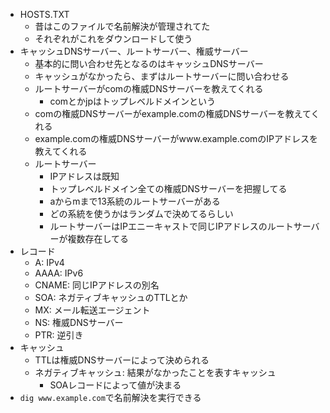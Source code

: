 - HOSTS.TXT
  - 昔はこのファイルで名前解決が管理されてた
  - それぞれがこれをダウンロードして使う
- キャッシュDNSサーバー、ルートサーバー、権威サーバー
  - 基本的に問い合わせ先となるのはキャッシュDNSサーバー
  - キャッシュがなかったら、まずはルートサーバーに問い合わせる
  - ルートサーバーがcomの権威DNSサーバーを教えてくれる
    - comとかjpはトップレベルドメインという
  - comの権威DNSサーバーがexample.comの権威DNSサーバーを教えてくれる
  - example.comの権威DNSサーバーがwww.example.comのIPアドレスを教えてくれる
  - ルートサーバー
    - IPアドレスは既知
    - トップレベルドメイン全ての権威DNSサーバーを把握してる
    - aからmまで13系統のルートサーバーがある
    - どの系統を使うかはランダムで決めてるらしい
    - ルートサーバーはIPエニーキャストで同じIPアドレスのルートサーバーが複数存在してる
- レコード
  - A: IPv4
  - AAAA: IPv6
  - CNAME: 同じIPアドレスの別名
  - SOA: ネガティブキャッシュのTTLとか
  - MX: メール転送エージェント
  - NS: 権威DNSサーバー
  - PTR: 逆引き
- キャッシュ
  - TTLは権威DNSサーバーによって決められる
  - ネガティブキャッシュ: 結果がなかったことを表すキャッシュ
    - SOAレコードによって値が決まる
- `dig www.example.com`で名前解決を実行できる